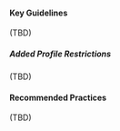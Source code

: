 #### Key Guidelines
(TBD) 

##### Added Profile Restrictions
(TBD)

#### Recommended Practices
(TBD)